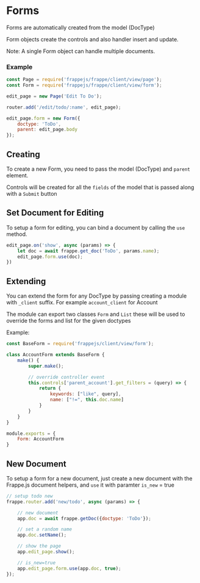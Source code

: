 # Forms

Forms are automatically created from the model (DocType)

Form objects create the controls and also handler insert and update.

Note: A single Form object can handle multiple documents.

### Example

```js
const Page = require('frappejs/frappe/client/view/page');
const Form = require('frappejs/frappe/client/view/form');

edit_page = new Page('Edit To Do');

router.add('/edit/todo/:name', edit_page);

edit_page.form = new Form({
	doctype: 'ToDo',
	parent: edit_page.body
});
```

## Creating

To create a new Form, you need to pass the model (DocType) and `parent` element.

Controls will be created for all the `fields` of the model that is passed along with a `Submit` button

## Set Document for Editing

To setup a form for editing, you can bind a document by calling the `use` method.

```js
edit_page.on('show', async (params) => {
	let doc = await frappe.get_doc('ToDo', params.name);
	edit_page.form.use(doc);
})
```

## Extending

You can extend the form for any DocType by passing creating a module with `_client` suffix. For example `account_client` for Account

The module can export two classes `Form` and `List` these will be used to override the forms and list for the given doctypes

Example:

```js
const BaseForm = require('frappejs/client/view/form');

class AccountForm extends BaseForm {
    make() {
        super.make();

        // override controller event
        this.controls['parent_account'].get_filters = (query) => {
            return {
                keywords: ["like", query],
                name: ["!=", this.doc.name]
            }
        }
    }
}

module.exports = {
    Form: AccountForm
}
```

## New Document

To setup a form for a new document, just create a new document with the Frappe.js document helpers, and `use` it with paramter `is_new` = true

```js
// setup todo new
frappe.router.add('new/todo', async (params) => {

	// new document
	app.doc = await frappe.getDoc({doctype: 'ToDo'});

	// set a random name
	app.doc.setName();

	// show the page
	app.edit_page.show();

	// is_new=true
	app.edit_page.form.use(app.doc, true);
});
```